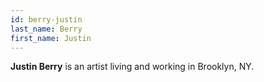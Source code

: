 ```yaml
---
id: berry-justin
last_name: Berry
first_name: Justin
---
```

**Justin Berry** is an artist living and working in Brooklyn, NY.